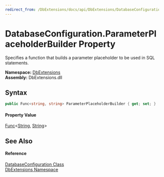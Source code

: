```yaml
---
redirect_from: /DbExtensions/docs/api/DbExtensions/DatabaseConfiguration/ParameterPlaceholderBuilder.html
---
```


DatabaseConfiguration.ParameterPlaceholderBuilder Property
==========================================================
Specifies a function that builds a parameter placeholder to be used in SQL statements.
  
**Namespace:** [DbExtensions][1]  
**Assembly:** DbExtensions.dll

Syntax
------

```csharp
public Func<string, string> ParameterPlaceholderBuilder { get; set; }
```

#### Property Value
[Func][2]&lt;[String][3], [String][3]>

See Also
--------

#### Reference
[DatabaseConfiguration Class][4]  
[DbExtensions Namespace][1]  

[1]: ../README.md
[2]: https://learn.microsoft.com/dotnet/api/system.func-2
[3]: https://learn.microsoft.com/dotnet/api/system.string
[4]: README.md